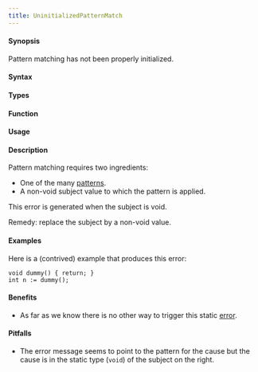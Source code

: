```yaml
---
title: UninitializedPatternMatch
---
```


#### Synopsis

Pattern matching has not been properly initialized.

#### Syntax

#### Types

#### Function
       
#### Usage

#### Description

Pattern matching requires two ingredients:

*  One of the many [patterns]((Rascal:Rascal-Patterns)).
*  A non-void subject value to which the pattern is applied.

This error is generated when the subject is void.

Remedy: replace the subject by a non-void value.

#### Examples

Here is a (contrived) example that produces this error:
```rascal-shell,error
void dummy() { return; }
int n := dummy();
```

#### Benefits

* As far as we know there is no other way to trigger this static [error]((CompileTimeErrors)).

#### Pitfalls

* The error message seems to point to the pattern for the cause but the cause is in the static type (`void`) of the subject on the right.
